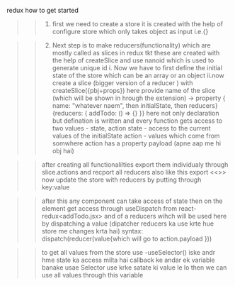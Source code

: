 redux how to get started

>>1. first we need to create a store 
>> it is created with the help of configure store which only takes object as input i.e.{}

>> 2. Next step is to make reducers(functionality) which are mostly called as slices in redux tkt
>> these are created with the help of createSlice and use nanoid which is used to generate unique id 
>> i. Now we have to first define the initial state of the store which can be an array or an object 
>>ii.now create a slice (bigger version of a reducer ) with createSlice({pbj+props})
>> here provide name of the slice (which will be shown in hrough the extension)
-> property { name: "whatever naem", then initialState, then reducers}
{reducers: {
    <!-- has properties and function -->
    <!--  property then function here --> addTodo: () => {}<!-- can also give refernce here no calling  -->
}}
>> here not only declaration but  defination is written and every function gets access to two values - state, action
>>state - access to the current values of the initialState
>> action - values which come from somwhere 
>> action has a property payload (apne aap me hi obj hai)   

>> after creating all functionalilties export them individualy through slice.actions and recport all reducers also like this export <<<default todoSlice.reducer>>>
>> now update the store with reducers by putting through key:value

>> after this any component can take access of state
>>then on the element get access through useDispatch from react-redux<addTodo.jsx> and of a reducers wihch will be used here 
>> by dispatching a value (dipatcher reducers ka use krte hue store me changes krta hai) syntax: dispatch(reducer(value{which will go to action.payload }))

>> to get all values from the store use -useSelector()
>>iske andr hme state ka access milta hai callback ke andar
>> ek variable banake usae Selector use krke satate ki value le lo then we can use all values through this variable 